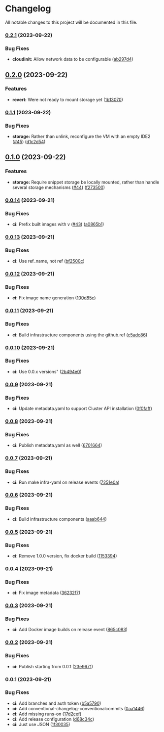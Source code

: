 # Changelog

All notable changes to this project will be documented in this file.

### [0.2.1](https://github.com/launchboxio/cluster-api-provider-proxmox/compare/v0.2.0...v0.2.1) (2023-09-22)


### Bug Fixes

* **cloudinit:** Allow network data to be configurable ([ab297d4](https://github.com/launchboxio/cluster-api-provider-proxmox/commit/ab297d4f080a0db3a2defd2fdf7e309215aa5c2b))

## [0.2.0](https://github.com/launchboxio/cluster-api-provider-proxmox/compare/v0.1.1...v0.2.0) (2023-09-22)


### Features

* **revert:** Were not ready to mount storage yet ([1b13070](https://github.com/launchboxio/cluster-api-provider-proxmox/commit/1b130701e854de0c99d04e1aa2edf8327fbe8279))

### [0.1.1](https://github.com/launchboxio/cluster-api-provider-proxmox/compare/v0.1.0...v0.1.1) (2023-09-22)


### Bug Fixes

* **storage:** Rather than unlink, reconfigure the VM with an empty IDE2 ([#45](https://github.com/launchboxio/cluster-api-provider-proxmox/issues/45)) ([d1c2d54](https://github.com/launchboxio/cluster-api-provider-proxmox/commit/d1c2d54523b6fa91422b9b874719d09d93fb66bf))

## [0.1.0](https://github.com/launchboxio/cluster-api-provider-proxmox/compare/v0.0.14...v0.1.0) (2023-09-22)


### Features

* **storage:** Require snippet storage be locally mounted, rather than handle several storage mechanisms ([#44](https://github.com/launchboxio/cluster-api-provider-proxmox/issues/44)) ([f273500](https://github.com/launchboxio/cluster-api-provider-proxmox/commit/f2735006c3636d104b4af9d3a3b4c9951f599002))

### [0.0.14](https://github.com/launchboxio/cluster-api-provider-proxmox/compare/v0.0.13...v0.0.14) (2023-09-21)


### Bug Fixes

* **ci:** Prefix built images with v ([#43](https://github.com/launchboxio/cluster-api-provider-proxmox/issues/43)) ([a0865b1](https://github.com/launchboxio/cluster-api-provider-proxmox/commit/a0865b134ccfb565b225248fe3a252418def5f97))

### [0.0.13](https://github.com/launchboxio/cluster-api-provider-proxmox/compare/v0.0.12...v0.0.13) (2023-09-21)


### Bug Fixes

* **ci:** Use ref_name, not ref ([bf2500c](https://github.com/launchboxio/cluster-api-provider-proxmox/commit/bf2500cded350912de975460856cd5c2b379c26b))

### [0.0.12](https://github.com/launchboxio/cluster-api-provider-proxmox/compare/v0.0.11...v0.0.12) (2023-09-21)


### Bug Fixes

* **ci:** Fix image name generation ([100d85c](https://github.com/launchboxio/cluster-api-provider-proxmox/commit/100d85c5e05f5a06fd88b819a6e4359939a6dc4f))

### [0.0.11](https://github.com/launchboxio/cluster-api-provider-proxmox/compare/v0.0.10...v0.0.11) (2023-09-21)


### Bug Fixes

* **ci:** Build infrastructure components using the github.ref ([c5adc86](https://github.com/launchboxio/cluster-api-provider-proxmox/commit/c5adc86ea8d1a9778fa928a0d1873ab6995c2a4c))

### [0.0.10](https://github.com/launchboxio/cluster-api-provider-proxmox/compare/v0.0.9...v0.0.10) (2023-09-21)


### Bug Fixes

* **ci:** Use 0.0.x versions" ([2b494e0](https://github.com/launchboxio/cluster-api-provider-proxmox/commit/2b494e0759325e30d99f725976f893b5e91622e9))

### [0.0.9](https://github.com/launchboxio/cluster-api-provider-proxmox/compare/v0.0.8...v0.0.9) (2023-09-21)


### Bug Fixes

* **ci:** Update metadata.yaml to support Cluster API installation ([0f0faff](https://github.com/launchboxio/cluster-api-provider-proxmox/commit/0f0faff4a174df8b44e18e08b1ce435fce4ad0f3))

### [0.0.8](https://github.com/launchboxio/cluster-api-provider-proxmox/compare/v0.0.7...v0.0.8) (2023-09-21)


### Bug Fixes

* **ci:** Publish metadata.yaml as well ([6701664](https://github.com/launchboxio/cluster-api-provider-proxmox/commit/6701664a60ea2c580ca004352de0e0af2a83c05b))

### [0.0.7](https://github.com/launchboxio/cluster-api-provider-proxmox/compare/v0.0.6...v0.0.7) (2023-09-21)


### Bug Fixes

* **ci:** Run make infra-yaml on release events ([7251e0a](https://github.com/launchboxio/cluster-api-provider-proxmox/commit/7251e0af54e68373b0b1f06b674378afeb06fa40))

### [0.0.6](https://github.com/launchboxio/cluster-api-provider-proxmox/compare/v0.0.5...v0.0.6) (2023-09-21)


### Bug Fixes

* **ci:** Build infrastructure components ([aaab644](https://github.com/launchboxio/cluster-api-provider-proxmox/commit/aaab64479f90465ebcac90d92dcb27e2250daf0b))

### [0.0.5](https://github.com/launchboxio/cluster-api-provider-proxmox/compare/v0.0.4...v0.0.5) (2023-09-21)


### Bug Fixes

* **ci:** Remove 1.0.0 version, fix docker build ([1153394](https://github.com/launchboxio/cluster-api-provider-proxmox/commit/1153394d8ec8aed4c664542eb443f189aa2096ff))

### [0.0.4](https://github.com/launchboxio/cluster-api-provider-proxmox/compare/v0.0.3...v0.0.4) (2023-09-21)


### Bug Fixes

* **ci:** Fix image metadata ([36232f7](https://github.com/launchboxio/cluster-api-provider-proxmox/commit/36232f764f2f2bf2dc40c4e2755e78ac2f5db3c1))

### [0.0.3](https://github.com/launchboxio/cluster-api-provider-proxmox/compare/v0.0.2...v0.0.3) (2023-09-21)


### Bug Fixes

* **ci:** Add Docker image builds on release event ([865c083](https://github.com/launchboxio/cluster-api-provider-proxmox/commit/865c083b37cf12402a4c6e27fa143543d369184f))

### [0.0.2](https://github.com/launchboxio/cluster-api-provider-proxmox/compare/v0.0.1...v0.0.2) (2023-09-21)


### Bug Fixes

* **ci:** Publish starting from 0.0.1 ([23e9671](https://github.com/launchboxio/cluster-api-provider-proxmox/commit/23e96711e9b9bc170a9e5801992e7686b6c92d19))

### **0.0.1** (2023-09-21)

### Bug Fixes

* **ci:** Add branches and auth token ([b5a5790](https://github.com/launchboxio/cluster-api-provider-proxmox/commit/b5a57905f0b1108a87c19300c581bdd902e73064))
* **ci:** Add conventional-changelog-conventionalcommits ([0aa1446](https://github.com/launchboxio/cluster-api-provider-proxmox/commit/0aa14464ba66414d6d8bae2134c5f9e557aab7c7))
* **ci:** Add missing runs-on ([17d2cef](https://github.com/launchboxio/cluster-api-provider-proxmox/commit/17d2cef643a37c1a3f684c01e7b6103e1804692a))
* **ci:** Add release configuration ([d68c34c](https://github.com/launchboxio/cluster-api-provider-proxmox/commit/d68c34cf6ff19f00832fc09af2132c7434d7a4c2))
* **ci:** Just use JSON ([1f30035](https://github.com/launchboxio/cluster-api-provider-proxmox/commit/1f30035305a3f734c190b3f960035cbbc0ac8c7f))
